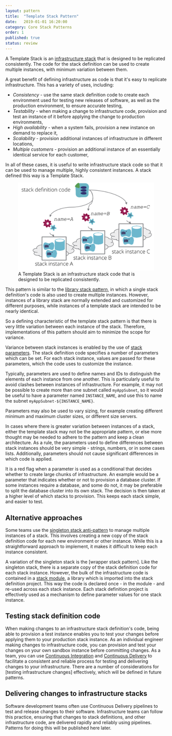 ```yaml
---
layout: pattern
title:  "Template Stack Pattern"
date:   2019-01-01 16:20:00
category: Core Stack Patterns
order: 1
published: true
status: review
---
```


A Template Stack is an [infrastructure stack](/patterns/core-stack/) that is designed to be replicated consistently. The code for the stack definition can be used to create multiple instances, with minimum variation between them.

A great benefit of defining infrastructure as code is that it's easy to replicate infrastructure. This has a variety of uses, including:

- *Consistency* - use the same stack definition code to create each environment used for testing new releases of software, as well as the production environment, to ensure accurate testing,
- *Testability* - when making a change to infrastructure code, provision and test an instance of it before applying the change to production environments,
- *High availability* - when a system fails, provision a new instance on demand to replace it,
- *Scalability* - provision additional instances of infrastructure in different locations,
- *Multiple customers* - provision an additional instance of an essentially identical service for each customer,

In all of these cases, it is useful to write infrastructure stack code so that it can be used to manage multiple, highly consistent instances. A stack defined this way is a Template Stack.


<figure>
  <img src="images/template-stack.png" alt="A Template Stack is an infrastructure stack code that is designed to be replicated consistently"/>
  <figcaption>A Template Stack is an infrastructure stack code that is designed to be replicated consistently.</figcaption>
</figure>



This pattern is similar to the [library stack pattern](/patterns/core-stack/library-stack.html), in which a single stack definition's code is also used to create multiple instances. However, instances of a library stack are normally extended and customized for different purposes, while instances of a template stack are intended to be nearly identical.

So a defining characteristic of the template stack pattern is that there is very little variation between each instance of the stack. Therefore, implementations of this pattern should aim to minimize the scope for variance.

Variance between stack instances is enabled by the use of [stack parameters](/patterns/stack-configuration/). The stack definition code specifies a number of parameters which can be set. For each stack instance, values are passed for these parameters, which the code uses to customize the instance.

Typically, parameters are used to define names and IDs to distinguish the elements of each instance from one another. This is particularly useful to avoid clashes between instances of infrastructure. For example, it may not be possible to create more than one subnet called `myAppSubnet`, so it would be useful to have a parameter named `INSTANCE_NAME`, and use this to name the subnet `myAppSubnet-${INSTANCE_NAME}`.

Parameters may also be used to vary sizing, for example creating different minimum and maximum cluster sizes, or different size servers.

In cases where there is greater variation between instances of a stack, either the template stack may not be the appropriate pattern, or else more thought may be needed to adhere to the pattern and keep a clean architecture. As a rule, the parameters used to define differences between stack instances should be very simple - strings, numbers, or in some cases lists. Additionally, parameters should not cause significant differences in which code is applied.

It is a red flag when a parameter is used as a conditional that decides whether to create large chunks of infrastructure. An example would be a parameter that indicates whether or not to provision a database cluster. If some instances require a database, and some do not, it may be preferable to split the database cluster into its own stack. The decision is then taken at a higher level of which stacks to provision. This keeps each stack simple, and easier to test.


## Alternative approaches

Some teams use the [singleton stack anti-pattern](singleton-stack.html) to manage multiple instances of a stack. This involves creating a new copy of the stack definition code for each new environment or other instance. While this is a straightforward approach to implement, it makes it difficult to keep each instance consistent.

A variation of the singleton stack is the [wrapper stack pattern]. Like the singleton stack, there is a separate copy of the stack definition code for each stack instance. However, the bulk of the infrastructure code is contained in a [stack module](/patterns/stack-structures/stack-module.html), a library which is imported into the stack definition project. This way the code is declared once - in the module - and re-used across each stack instance. Each stack definition project is effectively used as a mechanism to define parameter values for one stack instance.


## Testing stack definition code

When making changes to an infrastructure stack definition's code, being able to provision a test instance enables you to test your changes before applying them to your production stack instance. As an individual engineer making changes to infrastructure code, you can provision and test your changes on your own sandbox instance before committing changes. As a team, you can use [Continuous Integration](https://martinfowler.com/articles/continuousIntegration.html) and [Continuous Delivery](https://martinfowler.com/bliki/ContinuousDelivery.html) to facilitate a consistent and reliable process for testing and delivering changes to your infrastructure. There are a number of considerations for [testing infrastructure changes] effectively, which will be defined in future patterns.


## Delivering changes to infrastructure stacks

Software development teams often use Continuous Delivery pipelines to test and release changes to their software. Infrastructure teams can follow this practice, ensuring that changes to stack definitions, and other infrastructure code, are delivered rapidly and reliably using pipelines. Patterns for doing this will be published here later.
